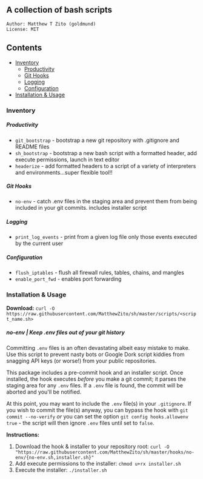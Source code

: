 ## A collection of bash scripts
```
Author: Matthew T Zito (goldmund)
License: MIT
```

## Contents
- [Inventory](#enum)
    - [Productivity](#prod)
    - [Git Hooks](#hooks)
    - [Logging](#log)
    - [Configuration](#conf)
- [Installation & Usage](#use)

### <a name="enum"></a> Inventory

##### <a name="prod"></a> Productivity

* `git_bootstrap` - bootstrap a new git repository with .gitignore and README files
* `sh_bootstrap` - bootstrap a new bash script with a formatted header, add execute permissions, launch in text editor
* `headerize` - add formatted headers to a script of a variety of interpreters and environments...super flexible tool!! 

##### <a name="hooks"></a> Git Hooks

* `no-env` - catch .env files in the staging area and prevent them from being included in your git commits. includes installer script

##### <a name="log"></a> Logging

* `print_log_events` - print from a given log file only those events executed by the current user

##### <a name="conf"></a> Configuration

* `flush_iptables` - flush all firewall rules, tables, chains, and mangles
* `enable_port_fwd` - enables port forwarding

### <a name="use"></a> Installation & Usage

**Download:** `curl -O https://raw.githubusercontent.com/MatthewZito/sh/master/scripts/<script_name.sh>`

##### no-env | Keep .env files out of your git history
Committing `.env` files is an often devastating albeit easy mistake to make. Use this script to prevent nasty bots or Google Dork script kiddies from snagging API keys (or worse!) from your public repositories.

This package includes a pre-commit hook and an installer script. Once installed, the hook executes *before* you make a git commit; it parses the staging area for any `.env` files. If a `.env` file is found, the commit will be aborted and you'll be notified. 

At this point, you may want to include the `.env` file(s) in your `.gitignore`. If you wish to commit the file(s) anyway, you can bypass the hook with `git commit --no-verify` *or* you can set the option `git config hooks.allowenv true` - the script will then ignore `.env` files until set to `false`.

**Instructions:**
1. Download the hook & installer to your repository root:
`curl -O "https://raw.githubusercontent.com/MatthewZito/sh/master/hooks/no-env/{no-env.sh,installer.sh}"`
2. Add execute permissions to the installer:
`chmod u+rx installer.sh`
3. Execute the installer:
`./installer.sh`